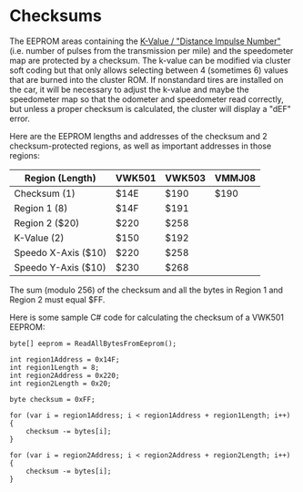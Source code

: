# Checksums

The EEPROM areas containing the [K-Value / "Distance Impulse Number"](./Distance%20Impulse%20Number.md) (i.e. number of pulses from the transmission per mile) and the speedometer map are protected by a checksum. The k-value can be modified via cluster soft coding but that only allows selecting between 4 (sometimes 6) values that are burned into the cluster ROM. If nonstandard tires are installed on the car, it will be necessary to adjust the k-value and maybe the speedometer map so that the odometer and speedometer read correctly, but unless a proper checksum is calculated, the cluster will display a "dEF" error.

Here are the EEPROM lengths and addresses of the checksum and 2 checksum-protected regions, as well as important addresses in those regions:

| Region (Length)     | VWK501 | VWK503 | VMMJ08 |
| ------------------- | ------ | ------ | ------ |
| Checksum (1)        | $14E   | $190   | $190   |
| Region 1 (8)        | $14F   | $191   |        |
| Region 2 ($20)      | $220   | $258   |        |
| K-Value (2)         | $150   | $192   |        |
| Speedo X-Axis ($10) | $220   | $258   |        |
| Speedo Y-Axis ($10) | $230   | $268   |        |

The sum (modulo 256) of the checksum and all the bytes in Region 1 and Region 2 must equal $FF.

Here is some sample C# code for calculating the checksum of a VWK501 EEPROM:
```
byte[] eeprom = ReadAllBytesFromEeprom();

int region1Address = 0x14F;
int region1Length = 8;
int region2Address = 0x220;
int region2Length = 0x20;        

byte checksum = 0xFF;

for (var i = region1Address; i < region1Address + region1Length; i++)
{
    checksum -= bytes[i];
}

for (var i = region2Address; i < region2Address + region2Length; i++)
{
    checksum -= bytes[i];
}
```
